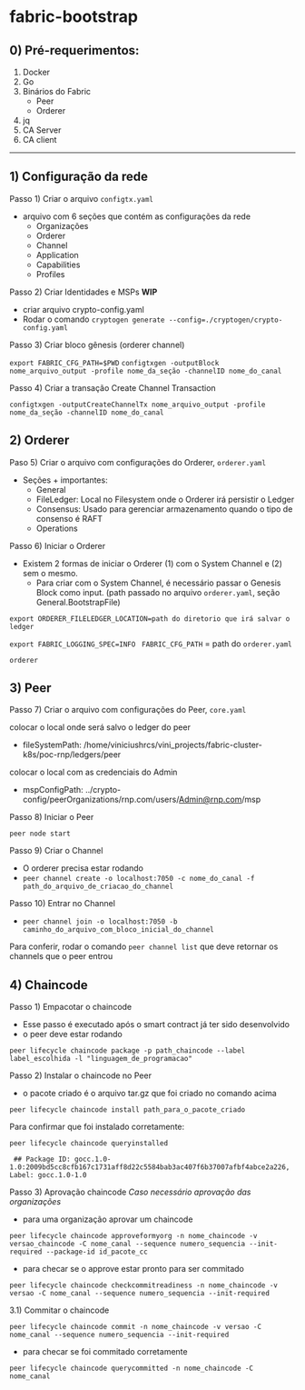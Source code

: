 # fabric-bootstrap

## 0) Pré-requerimentos:
1) Docker
2) Go
3) Binários do Fabric
	-  Peer
	-  Orderer
4) jq
5) CA Server
6) CA client

---
## 1) Configuração da rede

Passo 1) Criar o arquivo `configtx.yaml`

- arquivo com 6 seções que contém as configurações da rede
	- Organizações 
	- Orderer
	- Channel
	- Application
	- Capabilities
	- Profiles

Passo 2) Criar Identidades e MSPs
**WIP**

- criar arquivo crypto-config.yaml 
- Rodar o comando `cryptogen generate --config=./cryptogen/crypto-config.yaml`

Passo 3) Criar bloco gênesis (orderer channel)

`export FABRIC_CFG_PATH=$PWD`
`configtxgen -outputBlock nome_arquivo_output -profile nome_da_seção -channelID nome_do_canal`

Passo 4) Criar a transação Create Channel Transaction

`configtxgen -outputCreateChannelTx nome_arquivo_output -profile nome_da_seção -channelID nome_do_canal`

## 2) Orderer

Paso 5) Criar o arquivo com configurações do Orderer, `orderer.yaml`
- Seções + importantes:
	- General
	- FileLedger: Local no Filesystem onde o Orderer irá persistir o Ledger
	- Consensus: Usado para gerenciar armazenamento quando o tipo de consenso é RAFT
	- Operations

Passo 6) Iniciar o Orderer
- Existem 2 formas de iniciar o Orderer (1) com o System Channel e (2) sem o mesmo.
	- Para criar com o System Channel, é necessário passar o Genesis Block como input. (path passado no arquivo `orderer.yaml`, seção General.BootstrapFile)

`export ORDERER_FILELEDGER_LOCATION=path do diretorio que irá salvar o ledger`

`export FABRIC_LOGGING_SPEC=INFO
`
`FABRIC_CFG_PATH` = path do `orderer.yaml`

`orderer`


## 3) Peer

Passo 7) Criar o arquivo com configurações do Peer, `core.yaml`

colocar o local onde será salvo o ledger do peer
- fileSystemPath: /home/viniciushrcs/vini_projects/fabric-cluster-k8s/poc-rnp/ledgers/peer

colocar o local com as credenciais do Admin
- mspConfigPath: ../crypto-config/peerOrganizations/rnp.com/users/Admin@rnp.com/msp

Passo 8) Iniciar o Peer

`peer node start`

Passo 9) Criar o Channel

- O orderer precisa estar rodando
- `peer channel create -o localhost:7050 -c nome_do_canal -f path_do_arquivo_de_criacao_do_channel`

Passo 10) Entrar no Channel

- `peer channel join -o localhost:7050 -b caminho_do_arquivo_com_bloco_inicial_do_channel`

Para conferir, rodar o comando `peer channel list` que deve retornar os channels que o peer entrou

## 4) Chaincode

Passo 1) Empacotar o chaincode

- Esse passo é executado após o smart contract já ter sido desenvolvido
- o peer deve estar rodando

`peer lifecycle chaincode package -p path_chaincode --label label_escolhida -l "linguagem_de_programacao"`

Passo 2) Instalar o chaincode no Peer

- o pacote criado é o arquivo tar.gz que foi criado no comando acima

`peer lifecycle chaincode install path_para_o_pacote_criado`

Para confirmar que foi instalado corretamente:

`peer lifecycle chaincode queryinstalled`

` ## Package ID: gocc.1.0-1.0:2009bd5cc8cfb167c1731aff8d22c5584bab3ac407f6b37007afbf4abce2a226, Label: gocc.1.0-1.0`


Passo 3) Aprovação chaincode *Caso necessário aprovação das organizações*

- para uma organização aprovar um chaincode

`peer lifecycle chaincode approveformyorg -n nome_chaincode -v versao_chaincode -C nome_canal --sequence numero_sequencia --init-required --package-id id_pacote_cc`

- para checar se o approve estar pronto para ser commitado

`peer lifecycle chaincode checkcommitreadiness -n nome_chaincode -v versao -C nome_canal --sequence numero_sequencia --init-required`

3.1) Commitar o chaincode

`peer lifecycle chaincode commit -n nome_chaincode -v versao -C nome_canal --sequence numero_sequencia --init-required`

- para checar se foi commitado corretamente

`peer lifecycle chaincode querycommitted -n nome_chaincode -C nome_canal`